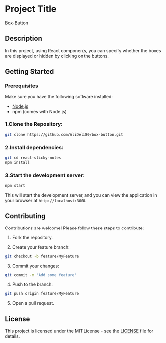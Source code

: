 # Project Title

Box-Button

## Description

In this project, using React components, you can specify whether the boxes are displayed or hidden by clicking on the buttons.

## Getting Started

### Prerequisites

Make sure you have the following software installed:  

- [Node.js](https://nodejs.org/)
- npm (comes with Node.js)  

### 1.Clone the Repository:

  ```sh
  git clone https://github.com/AliDeli80/box-button.git
  ```

### 2.Install dependencies:

  ```sh
  git cd react-sticky-notes
  npm install
  ```

### 3.Start the development server:

  ```sh
  npm start
  ```

This will start the development server, and you can view the application in your browser at `http://localhost:3000`.

## Contributing

Contributions are welcome! Please follow these steps to contribute:

1. Fork the repository.

2. Create your feature branch:

```sh
git checkout -b feature/MyFeature
```

3. Commit your changes:

```sh
git commit -m 'Add some feature'
```

4. Push to the branch:

```sh
git push origin feature/MyFeature
```

5. Open a pull request.

## License

This project is licensed under the MIT License - see the [LICENSE](LICENSE) file for details.

